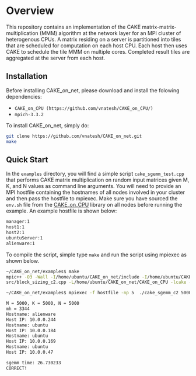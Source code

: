 # Overview
This repository contains an implementation of the CAKE matrix-matrix-multiplication (MMM) algorithm at the network layer for an MPI cluster of heterogenous CPUs. A matrix residing on a server is partitioned into tiles that are scheduled for computation on each host CPU. Each host then uses CAKE to schedule the tile MMM on multiple cores. Completed result tiles are aggregated at the server from each host. 

## Installation

Before installing CAKE_on_net, please download and install the folowing dependencies:

* `CAKE_on_CPU (https://github.com/vnatesh/CAKE_on_CPU/)`
* `mpich-3.3.2`

To install CAKE_on_net, simply do:
```bash
git clone https://github.com/vnatesh/CAKE_on_net.git
make
```

## Quick Start

In the `examples` directory, you will find a simple script `cake_sgemm_test.cpp` that performs CAKE matrix multiplication on random input matrices given M, K, and N values as command line arguments. You will need to provide an MPI hostfile containing the hostnames of all nodes involved in your cluster and then pass the hostfile to mpiexec. Make sure you have sourced the `env.sh` file from the [CAKE_on_CPU](https://github.com/vnatesh/CAKE_on_CPU) library on all nodes before running the example. An example hostfile is shown below:

```bash
manager:1
host1:1
host2:1
ubuntuServer:1
alienware:1
```

To compile the script, simple type `make` and run the script using mpiexec as shown below. 

```bash
~/CAKE_on_net/examples$ make
mpic++ -O3 -Wall -I/home/ubuntu/CAKE_on_net/include -I/home/ubuntu/CAKE_on_net/CAKE_on_CPU/include -I/usr/local/include/blis src/cake_sgemm_c2.cpp src/pack_c2.cpp \
src/block_sizing_c2.cpp -L/home/ubuntu/CAKE_on_net/CAKE_on_CPU -lcake -fopenmp -o cake_sgemm_test

~/CAKE_on_net/examples$ mpiexec -f hostfile -np 5  ./cake_sgemm_c2 5000 5000 5000 4

M = 5000, K = 5000, N = 5000
mh = 3344
Hostname: alienware
Host IP: 10.0.0.244
Hostname: ubuntu
Host IP: 10.0.0.184
Hostname: ubuntu
Host IP: 10.0.0.169
Hostname: ubuntu
Host IP: 10.0.0.47

sgemm time: 26.730233 
CORRECT!
```
